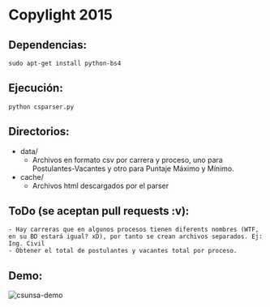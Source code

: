 # Copylight 2015 

## Dependencias:
    sudo apt-get install python-bs4

## Ejecución:
    python csparser.py

## Directorios:
* data/
    - Archivos en formato csv por carrera y proceso, uno para Postulantes-Vacantes y otro para Puntaje Máximo y Mínimo.
* cache/ 
    - Archivos html descargados por el parser

## ToDo (se aceptan pull requests :v):
    - Hay carreras que en algunos procesos tienen diferents nombres (WTF, en su BD estará igual? xD), por tanto se crean archivos separados. Ej: Ing. Civil
    - Obtener el total de postulantes y vacantes total por proceso.

## Demo:
![csunsa-demo](https://raw.githubusercontent.com/romeluko/csparser/master/csunsa-demo.png)

